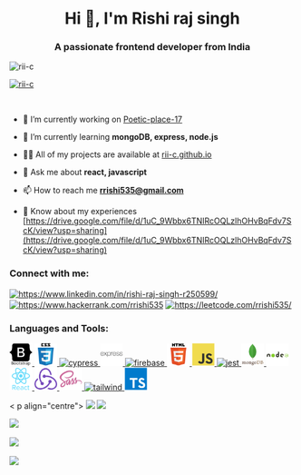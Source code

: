<h1 align="center">Hi 👋, I'm Rishi raj singh</h1>
<h3 align="center">A passionate frontend developer from India</h3>

<p align="left"> <img src="https://komarev.com/ghpvc/?username=rii-c&label=Profile%20views&color=0e75b6&style=flat" alt="rii-c" /> </p>

<p align="left"> <a href="https://github.com/ryo-ma/github-profile-trophy"><img src="https://github-profile-trophy.vercel.app/?username=rii-c" alt="rii-c" /></a> </p>

<p align="left"> <a href="https://twitter.com/" target="blank"><img src="https://img.shields.io/twitter/follow/?logo=twitter&style=for-the-badge" alt="" /></a> </p>

- 🔭 I’m currently working on [Poetic-place-17](https://moonlit-caramel-a471b3.netlify.app/)

- 🌱 I’m currently learning **mongoDB, express, node.js**

- 👨‍💻 All of my projects are available at [rii-c.github.io](https://rii-c.github.io/)

- 💬 Ask me about **react, javascript**

- 📫 How to reach me **rrishi535@gmail.com**

- 📄 Know about my experiences [https://drive.google.com/file/d/1uC_9Wbbx6TNIRcOQLzlhOHvBqFdv7ScK/view?usp=sharing](https://drive.google.com/file/d/1uC_9Wbbx6TNIRcOQLzlhOHvBqFdv7ScK/view?usp=sharing)

<h3 align="left">Connect with me:</h3>
<p align="left">
<a href="https://linkedin.com/in/https://www.linkedin.com/in/rishi-raj-singh-r250599/" target="blank"><img align="center" src="https://raw.githubusercontent.com/rahuldkjain/github-profile-readme-generator/master/src/images/icons/Social/linked-in-alt.svg" alt="https://www.linkedin.com/in/rishi-raj-singh-r250599/" height="30" width="40" /></a>
<a href="https://www.hackerrank.com/https://www.hackerrank.com/rrishi535" target="blank"><img align="center" src="https://raw.githubusercontent.com/rahuldkjain/github-profile-readme-generator/master/src/images/icons/Social/hackerrank.svg" alt="https://www.hackerrank.com/rrishi535" height="30" width="40" /></a>
<a href="https://www.leetcode.com/https://leetcode.com/rrishi535/" target="blank"><img align="center" src="https://raw.githubusercontent.com/rahuldkjain/github-profile-readme-generator/master/src/images/icons/Social/leet-code.svg" alt="https://leetcode.com/rrishi535/" height="30" width="40" /></a>
</p>

<h3 align="left">Languages and Tools:</h3>
<p align="left"> <a href="https://getbootstrap.com" target="_blank" rel="noreferrer"> <img src="https://raw.githubusercontent.com/devicons/devicon/master/icons/bootstrap/bootstrap-plain-wordmark.svg" alt="bootstrap" width="40" height="40"/> </a> <a href="https://www.w3schools.com/css/" target="_blank" rel="noreferrer"> <img src="https://raw.githubusercontent.com/devicons/devicon/master/icons/css3/css3-original-wordmark.svg" alt="css3" width="40" height="40"/> </a> <a href="https://www.cypress.io" target="_blank" rel="noreferrer"> <img src="https://raw.githubusercontent.com/simple-icons/simple-icons/6e46ec1fc23b60c8fd0d2f2ff46db82e16dbd75f/icons/cypress.svg" alt="cypress" width="40" height="40"/> </a> <a href="https://expressjs.com" target="_blank" rel="noreferrer"> <img src="https://raw.githubusercontent.com/devicons/devicon/master/icons/express/express-original-wordmark.svg" alt="express" width="40" height="40"/> </a> <a href="https://firebase.google.com/" target="_blank" rel="noreferrer"> <img src="https://www.vectorlogo.zone/logos/firebase/firebase-icon.svg" alt="firebase" width="40" height="40"/> </a> <a href="https://www.w3.org/html/" target="_blank" rel="noreferrer"> <img src="https://raw.githubusercontent.com/devicons/devicon/master/icons/html5/html5-original-wordmark.svg" alt="html5" width="40" height="40"/> </a> <a href="https://developer.mozilla.org/en-US/docs/Web/JavaScript" target="_blank" rel="noreferrer"> <img src="https://raw.githubusercontent.com/devicons/devicon/master/icons/javascript/javascript-original.svg" alt="javascript" width="40" height="40"/> </a> <a href="https://jestjs.io" target="_blank" rel="noreferrer"> <img src="https://www.vectorlogo.zone/logos/jestjsio/jestjsio-icon.svg" alt="jest" width="40" height="40"/> </a> <a href="https://www.mongodb.com/" target="_blank" rel="noreferrer"> <img src="https://raw.githubusercontent.com/devicons/devicon/master/icons/mongodb/mongodb-original-wordmark.svg" alt="mongodb" width="40" height="40"/> </a> <a href="https://nodejs.org" target="_blank" rel="noreferrer"> <img src="https://raw.githubusercontent.com/devicons/devicon/master/icons/nodejs/nodejs-original-wordmark.svg" alt="nodejs" width="40" height="40"/> </a> <a href="https://reactjs.org/" target="_blank" rel="noreferrer"> <img src="https://raw.githubusercontent.com/devicons/devicon/master/icons/react/react-original-wordmark.svg" alt="react" width="40" height="40"/> </a> <a href="https://redux.js.org" target="_blank" rel="noreferrer"> <img src="https://raw.githubusercontent.com/devicons/devicon/master/icons/redux/redux-original.svg" alt="redux" width="40" height="40"/> </a> <a href="https://sass-lang.com" target="_blank" rel="noreferrer"> <img src="https://raw.githubusercontent.com/devicons/devicon/master/icons/sass/sass-original.svg" alt="sass" width="40" height="40"/> </a> <a href="https://tailwindcss.com/" target="_blank" rel="noreferrer"> <img src="https://www.vectorlogo.zone/logos/tailwindcss/tailwindcss-icon.svg" alt="tailwind" width="40" height="40"/> </a> <a href="https://www.typescriptlang.org/" target="_blank" rel="noreferrer"> <img src="https://raw.githubusercontent.com/devicons/devicon/master/icons/typescript/typescript-original.svg" alt="typescript" width="40" height="40"/> </a> </p>
< p  align="centre">
  
<img src="http://github-profile-summary-cards.vercel.app/api/cards/profile-details?username=rii-c&theme=zenburn"/>
<img src="http://github-profile-summary-cards.vercel.app/api/cards/repos-per-language?username=rii-c&theme=zenburn"/>


![](http://github-profile-summary-cards.vercel.app/api/cards/most-commit-language?username=rii-c&theme=zenburn)

![](http://github-profile-summary-cards.vercel.app/api/cards/stats?username=rii-c&theme=zenburn)

<img  src="http://github-profile-summary-cards.vercel.app/api/cards/productive-time?username=rii-c&theme=zenburn&utcOffset=8"/>
  </p>
